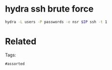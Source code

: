 # hydra ssh brute force
```bash
hydra -L users -P passwords -e nsr $IP ssh -t 1
```

# Related


Tags:

    #assorted
